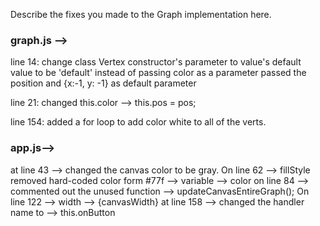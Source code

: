 Describe the fixes you made to the Graph implementation here.

### graph.js --> 

line 14:
change class Vertex constructor's parameter to value's default value  to be 'default'
instead of passing color as a parameter passed the position and {x:-1, y: -1} as default parameter

line 21: 
changed this.color --> this.pos = pos; 

line 154: 
added a for loop to add color white to all of the verts.


### app.js--> 

at line 43 --> changed the canvas color to be gray.
On line 62 -->  fillStyle removed hard-coded color form #77f  --> variable --> color
on line 84 --> commented out the unused function -->  updateCanvasEntireGraph();
On line 122 -->  width -->  {canvasWidth} 
at line 158 -->  changed the handler name to --> this.onButton